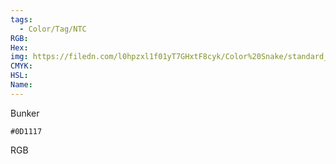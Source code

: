 ```yaml
---
tags:
  - Color/Tag/NTC
RGB:
Hex:
img: https://filedn.com/l0hpzxl1f01yT7GHxtF8cyk/Color%20Snake/standard_csv_to_svg/0D1117.svg
CMYK:
HSL:
Name:
---
```

Bunker
```palette
#0D1117
```
RGB
